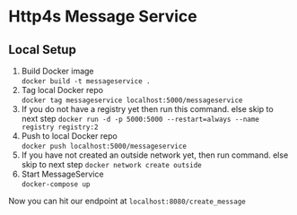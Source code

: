 # Http4s Message Service
## Local Setup
1. Build Docker image\
`docker build -t messageservice .`
2. Tag local Docker repo\
`docker tag messageservice localhost:5000/messageservice`
3. If you do not have a registry yet then run this command. else skip to next step
`docker run -d -p 5000:5000 --restart=always --name registry registry:2`
4. Push to local Docker repo\
`docker push localhost:5000/messageservice`
5. If you have not created an outside network yet, then run command. else skip to next step
`docker network create outside`
6. Start MessageService\
`docker-compose up`

Now you can hit our endpoint at `localhost:8080/create_message`